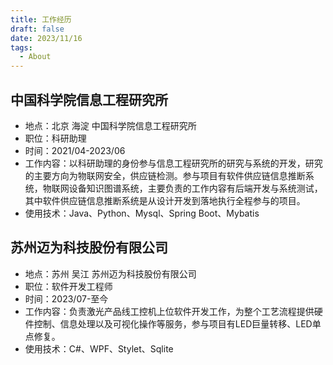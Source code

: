 ```yaml
---
title: 工作经历
draft: false
date: 2023/11/16
tags:
  - About
---
```


## 中国科学院信息工程研究所  

- 地点：北京 海淀 中国科学院信息工程研究所  
- 职位：科研助理
- 时间：2021/04-2023/06
- 工作内容：以科研助理的身份参与信息工程研究所的研究与系统的开发，研究的主要方向为物联网安全，供应链检测。参与项目有软件供应链信息推断系统，物联网设备知识图谱系统，主要负责的工作内容有后端开发与系统测试，其中软件供应链信息推断系统是从设计开发到落地执行全程参与的项目。
- 使用技术：Java、Python、Mysql、Spring Boot、Mybatis


## 苏州迈为科技股份有限公司

- 地点：苏州 吴江 苏州迈为科技股份有限公司
- 职位：软件开发工程师
- 时间：2023/07-至今
- 工作内容：负责激光产品线工控机上位软件开发工作，为整个工艺流程提供硬件控制、信息处理以及可视化操作等服务，参与项目有LED巨量转移、LED单点修复。
- 使用技术：C#、WPF、Stylet、Sqlite